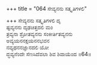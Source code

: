+++
title = "064 ಸೇವ್ಯನನು ಸತ್ಕೃತಿಗಳಲಿ"

+++
ಸೇವ್ಯನನು ಸತ್ಕೃತಿಗಳಲಿ ದೃ  
ಷ್ಟವ್ಯನನು ದೃಢಚಿತ್ತದಲಿ ಮಂ  
ತ್ರವ್ಯನಾ ಶ್ರೋತವ್ಯನನು ಸಂಕೀರ್ತಿತವ್ಯನನು   
ಅವ್ಯಯನನಕ್ಷಯನನಭವನ  
ನವ್ಯಥನನಜ್ಞಾನದಲಿ ಯೋ  
ದ್ಧವ್ಯನೆಂದೇ ಸೆಣಸಿದೆವಲಾ ಶಿವ ಶಿವಾಯೆಂದ     ॥64॥